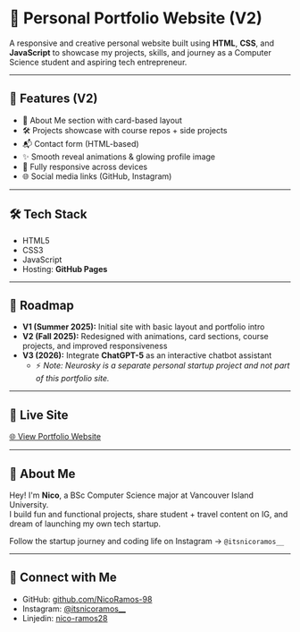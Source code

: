 # 💼 Personal Portfolio Website (V2)

A responsive and creative personal website built using **HTML**, **CSS**, and **JavaScript** to showcase my projects, skills, and journey as a Computer Science student and aspiring tech entrepreneur.

---

## 📌 Features (V2)

- 📖 About Me section with card-based layout  
- 🛠️ Projects showcase with course repos + side projects  
- 📬 Contact form (HTML-based)  
- ✨ Smooth reveal animations & glowing profile image  
- 📱 Fully responsive across devices  
- 🌐 Social media links (GitHub, Instagram)

---

## 🛠️ Tech Stack

- HTML5  
- CSS3  
- JavaScript  
- Hosting: **GitHub Pages**  

---

## 🚀 Roadmap

- **V1 (Summer 2025):** Initial site with basic layout and portfolio intro  
- **V2 (Fall 2025):** Redesigned with animations, card sections, course projects, and improved responsiveness 
- **V3 (2026):** Integrate **ChatGPT-5** as an interactive chatbot assistant  
  - ⚡ *Note: Neurosky is a separate personal startup project and not part of this portfolio site.*

---

## 🔗 Live Site

[🌐 View Portfolio Website](https://nicoramos-98.github.io/portfolio-webpage/)

---

## 🙋 About Me

Hey! I'm **Nico**, a BSc Computer Science major at Vancouver Island University.  
I build fun and functional projects, share student + travel content on IG, and dream of launching my own tech startup.  

Follow the startup journey and coding life on Instagram → `@itsnicoramos__`

---

## 🤝 Connect with Me

- GitHub: [github.com/NicoRamos-98](https://github.com/NicoRamos-98)  
- Instagram: [@itsnicoramos__](https://instagram.com/itsnicoramos__)  
- Linjedin: [nico-ramos28](https://linkedin.com/nico-ramos28)